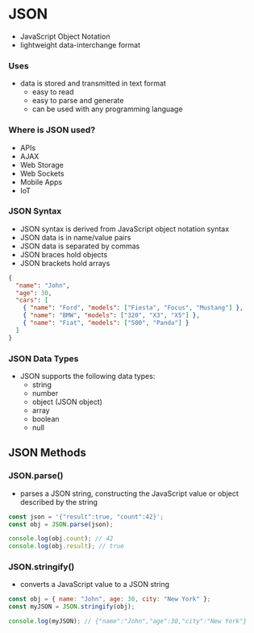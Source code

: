 # JSON

- JavaScript Object Notation
- lightweight data-interchange format

### Uses

- data is stored and transmitted in text format
  - easy to read
  - easy to parse and generate
  - can be used with any programming language

### Where is JSON used?

- APIs
- AJAX
- Web Storage
- Web Sockets
- Mobile Apps
- IoT

### JSON Syntax

- JSON syntax is derived from JavaScript object notation syntax
- JSON data is in name/value pairs
- JSON data is separated by commas
- JSON braces hold objects
- JSON brackets hold arrays

```json
{
  "name": "John",
  "age": 30,
  "cars": [
    { "name": "Ford", "models": ["Fiesta", "Focus", "Mustang"] },
    { "name": "BMW", "models": ["320", "X3", "X5"] },
    { "name": "Fiat", "models": ["500", "Panda"] }
  ]
}
```

### JSON Data Types

- JSON supports the following data types:
  - string
  - number
  - object (JSON object)
  - array
  - boolean
  - null

## JSON Methods

### JSON.parse()

- parses a JSON string, constructing the JavaScript value or object described by the string

```js
const json = '{"result":true, "count":42}';
const obj = JSON.parse(json);

console.log(obj.count); // 42
console.log(obj.result); // true
```

### JSON.stringify()

- converts a JavaScript value to a JSON string

```js
const obj = { name: "John", age: 30, city: "New York" };
const myJSON = JSON.stringify(obj);

console.log(myJSON); // {"name":"John","age":30,"city":"New York"}
```
